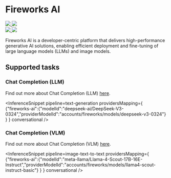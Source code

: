 <!---
WARNING

This markdown file has been generated from a script. Please do not edit it directly.

### Template

If you want to update the content related to fireworks-ai's description, please edit the template file under `https://github.com/huggingface/hub-docs/tree/main/scripts/inference-providers/templates/providers/fireworks-ai.handlebars`.

### Logos

If you want to update fireworks-ai's logo, upload a file by opening a PR on https://huggingface.co/datasets/huggingface/documentation-images/tree/main/inference-providers/logos. Ping @wauplin and @celinah on the PR to let them know you uploaded a new logo.
Logos must be in .png format and be named `fireworks-ai-light.png` and `fireworks-ai-dark.png`. Visit https://huggingface.co/settings/theme to switch between light and dark mode and check that the logos are displayed correctly.

### Generation script

For more details, check out the `generate.ts` script: https://github.com/huggingface/hub-docs/blob/main/scripts/inference-providers/scripts/generate.ts.
--->

# Fireworks AI

<div class="flex justify-center">
    <a href="https://fireworks.ai/" target="_blank">
        <img class="block dark:hidden" src="https://huggingface.co/datasets/huggingface/documentation-images/resolve/main/inference-providers/logos/fireworks-ai-light.png"/>
        <img class="hidden dark:block" src="https://huggingface.co/datasets/huggingface/documentation-images/resolve/main/inference-providers/logos/fireworks-ai-dark.png"/>
    </a>
</div>

<div class="flex">
    <a href="https://huggingface.co/fireworks-ai" target="_blank">
        <img class="block dark:hidden" src="https://huggingface.co/datasets/huggingface/badges/resolve/main/follow-us-on-hf-lg.svg"/>
        <img class="hidden dark:block" src="https://huggingface.co/datasets/huggingface/badges/resolve/main/follow-us-on-hf-lg-dark.svg"/>
    </a>
</div>

Fireworks AI is a developer-centric platform that delivers high-performance generative AI solutions, enabling efficient deployment and fine-tuning of large language models (LLMs) and image models.
## Supported tasks


### Chat Completion (LLM)

Find out more about Chat Completion (LLM) [here](../tasks/chat-completion).

<InferenceSnippet
    pipeline=text-generation
    providersMapping={ {"fireworks-ai":{"modelId":"deepseek-ai/DeepSeek-V3-0324","providerModelId":"accounts/fireworks/models/deepseek-v3-0324"} } }
conversational />


### Chat Completion (VLM)

Find out more about Chat Completion (VLM) [here](../tasks/chat-completion).

<InferenceSnippet
    pipeline=image-text-to-text
    providersMapping={ {"fireworks-ai":{"modelId":"meta-llama/Llama-4-Scout-17B-16E-Instruct","providerModelId":"accounts/fireworks/models/llama4-scout-instruct-basic"} } }
conversational />

